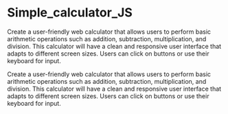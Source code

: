 # Simple_calculator_JS
Create a user-friendly web calculator that allows users to perform basic arithmetic operations such as addition, subtraction, multiplication, and division. This calculator will have a clean and responsive user interface that adapts to different screen sizes. Users can click on buttons or use their keyboard for input.
<p>Create a user-friendly web calculator that allows users to perform basic arithmetic operations such as addition, subtraction, multiplication, and division. This calculator will have a clean and responsive user interface that adapts to different screen sizes. Users can click on buttons or use their keyboard for input.</p>
